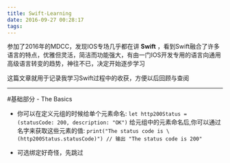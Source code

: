 ```yaml
---
title: Swift-Learning
date: 2016-09-27 00:28:17
tags:
---
```


参加了2016年的MDCC，发现IOS专场几乎都在讲 __Swift__ ，看到Swift融合了许多语言的特点，优雅但灵活，简洁而功能强大，有由一门IOS开发专用的语言向通用高级语言转变的趋势，神往不已，决定开始逐步学习

这篇文章就用于记录我学习Swift过程中的收获，方便以后回顾与查阅



_ _ _


#基础部分 - The Basics

- 你可以在定义元组的时候给单个元素命名:
`let http200Status = (statusCode: 200, description: "OK")`
给元组中的元素命名后,你可以通过名字来获取这些元素的值:
`print("The status code is \(http200Status.statusCode)")
// 输出 "The status code is 200"`

- 可选绑定好奇怪，先跳过


